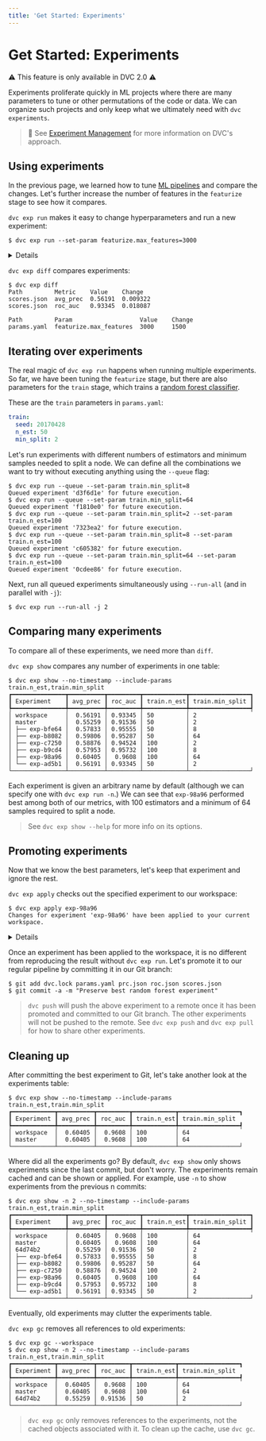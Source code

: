 ```yaml
---
title: 'Get Started: Experiments'
---
```


# Get Started: Experiments

⚠️ This feature is only available in DVC 2.0 ⚠️

<abbr>Experiments</abbr> proliferate quickly in ML projects where there are many parameters
to tune or other permutations of the code or data. We can organize such projects
and only keep what we ultimately need with `dvc experiments`.

> 📖 See [Experiment Management](/doc/user-guide/experiment-management) for more
> information on DVC's approach.

## Using experiments

In the previous page, we learned how to tune
[ML pipelines](/doc/tutorials/get-started/ml-pipeline) and compare the changes.
Let's further increase the number of features in the `featurize` stage to see
how it compares.

`dvc exp run` makes it easy to change <abbr>hyperparameters</abbr> and run a new
experiment:

```dvc
$ dvc exp run --set-param featurize.max_features=3000
```

<details>

### 💡 Expand to see what this command does.

`dvc exp run` is similar to `dvc repro` but with some added conveniences for
running experiments. The `--set-param` (or `-S`) flag sets the values for
[parameters](/doc/command-reference/params) as a shortcut to editing
`params.yaml`.

Check that the `featurize.max_features` value has been updated in `params.yaml`:

```diff
 featurize:
-  max_features: 1500
+  max_features: 3000
```

Any edits to dependencies (parameters, source code, data) will be reflected in
the experiment run.

</details>

`dvc exp diff` compares experiments:

```dvc
$ dvc exp diff
Path         Metric    Value    Change
scores.json  avg_prec  0.56191  0.009322
scores.json  roc_auc   0.93345  0.018087

Path         Param                   Value    Change
params.yaml  featurize.max_features  3000     1500
```

## Iterating over experiments

The real magic of `dvc exp run` happens when running multiple experiments. So
far, we have been tuning the `featurize` stage, but there are also parameters
for the `train` stage, which trains a
[random forest classifier](https://scikit-learn.org/stable/modules/generated/sklearn.ensemble.RandomForestClassifier.html).

These are the `train` parameters in `params.yaml`:

```yaml
train:
  seed: 20170428
  n_est: 50
  min_split: 2
```

Let's run experiments with different numbers of estimators and minimum samples
needed to split a node. We can define all the combinations we want to try
without executing anything using the `--queue` flag:

```dvc
$ dvc exp run --queue --set-param train.min_split=8
Queued experiment 'd3f6d1e' for future execution.
$ dvc exp run --queue --set-param train.min_split=64
Queued experiment 'f1810e0' for future execution.
$ dvc exp run --queue --set-param train.min_split=2 --set-param train.n_est=100
Queued experiment '7323ea2' for future execution.
$ dvc exp run --queue --set-param train.min_split=8 --set-param train.n_est=100
Queued experiment 'c605382' for future execution.
$ dvc exp run --queue --set-param train.min_split=64 --set-param train.n_est=100
Queued experiment '0cdee86' for future execution.
```

Next, run all queued experiments simultaneously using `--run-all` (and in
parallel with `-j`):

```dvc
$ dvc exp run --run-all -j 2
```

## Comparing many experiments

To compare all of these experiments, we need more than `diff`.

`dvc exp show` compares any number of experiments in one table:

```dvc
$ dvc exp show --no-timestamp --include-params train.n_est,train.min_split
┏━━━━━━━━━━━━━━━┳━━━━━━━━━━┳━━━━━━━━━┳━━━━━━━━━━━━┳━━━━━━━━━━━━━━━━━┓
┃ Experiment    ┃ avg_prec ┃ roc_auc ┃ train.n_est┃ train.min_split ┃
┡━━━━━━━━━━━━━━━╇━━━━━━━━━━╇━━━━━━━━━╇━━━━━━━━━━━━╇━━━━━━━━━━━━━━━━━┩
│ workspace     │  0.56191 │ 0.93345 │ 50         │ 2
│ master        │  0.55259 │ 0.91536 │ 50         │ 2
│ ├── exp-bfe64 │  0.57833 │ 0.95555 │ 50         │ 8
│ ├── exp-b8082 │  0.59806 │ 0.95287 │ 50         │ 64
│ ├── exp-c7250 │  0.58876 │ 0.94524 │ 100        │ 2
│ ├── exp-b9cd4 │  0.57953 │ 0.95732 │ 100        │ 8
│ ├── exp-98a96 │  0.60405 │  0.9608 │ 100        │ 64
│ └── exp-ad5b1 │  0.56191 │ 0.93345 │ 50         │ 2
└───────────────┴──────────┴─────────┴────────────┴─────────────────┘
```

Each experiment is given an arbitrary name by default (although we can specify
one with `dvc exp run -n`.) We can see that `exp-98a96` performed best among
both of our metrics, with 100 estimators and a minimum of 64 samples required to
split a node.

> See `dvc exp show --help` for more info on its options.

## Promoting experiments

Now that we know the best parameters, let's keep that experiment and ignore the
rest.

`dvc exp apply` checks out the specified experiment to our workspace:

```dvc
$ dvc exp apply exp-98a96
Changes for experiment 'exp-98a96' have been applied to your current workspace.
```

<details>

### 💡 Expand to see what this command does.

`dvc exp apply` is similar to `dvc checkout` but it works with experiments that
have not been manually committed to the Git repo. DVC tracks everything in the
pipeline for each experiment (parameters, metrics, dependencies, and outputs)
and can later retrieve it as needed.

Check that `scores.json` reflects the scores in the table above:

```json
{ "avg_prec": 0.6040544652105823, "roc_auc": 0.9608017142900953 }
```

</details>

Once an experiment has been applied to the workspace, it is no different from
reproducing the result without `dvc exp run`. Let's promote it to our regular
pipeline by committing it in our Git branch:

```dvc
$ git add dvc.lock params.yaml prc.json roc.json scores.json
$ git commit -a -m "Preserve best random forest experiment"
```

> `dvc push` will push the above experiment to a remote once it has been
> promoted and committed to our Git branch. The other experiments will not be
> pushed to the remote. See `dvc exp push` and `dvc exp pull` for how to share
> other experiments.

## Cleaning up

After committing the best experiment to Git, let's take another look at the
experiments table:

```dvc
$ dvc exp show --no-timestamp --include-params train.n_est,train.min_split
┏━━━━━━━━━━━━┳━━━━━━━━━━┳━━━━━━━━━┳━━━━━━━━━━━━┳━━━━━━━━━━━━━━━━━┓
┃ Experiment ┃ avg_prec ┃ roc_auc ┃ train.n_est┃ train.min_split
┡━━━━━━━━━━━━╇━━━━━━━━━━╇━━━━━━━━━╇━━━━━━━━━━━━╇━━━━━━━━━━━━━━━━━┩
│ workspace  │  0.60405 │  0.9608 │ 100        │ 64
│ master     │  0.60405 │  0.9608 │ 100        │ 64
└────────────┴──────────┴─────────┴────────────┴─────────────────┘
```

Where did all the experiments go? By default, `dvc exp show` only shows
experiments since the last commit, but don't worry. The experiments remain
cached and can be shown or applied. For example, use `-n` to show experiments
from the previous n commits:

```dvc
$ dvc exp show -n 2 --no-timestamp --include-params train.n_est,train.min_split
┏━━━━━━━━━━━━━━━┳━━━━━━━━━━┳━━━━━━━━━┳━━━━━━━━━━━━┳━━━━━━━━━━━━━━━━━┓
┃ Experiment    ┃ avg_prec ┃ roc_auc ┃ train.n_est┃ train.min_split ┃
┡━━━━━━━━━━━━━━━╇━━━━━━━━━━╇━━━━━━━━━╇━━━━━━━━━━━━╇━━━━━━━━━━━━━━━━━┩
│ workspace     │  0.60405 │  0.9608 │ 100        │ 64
│ master        │  0.60405 │  0.9608 │ 100        │ 64
│ 64d74b2       │  0.55259 │ 0.91536 │ 50         │ 2
│ ├── exp-bfe64 │  0.57833 │ 0.95555 │ 50         │ 8
│ ├── exp-b8082 │  0.59806 │ 0.95287 │ 50         │ 64
│ ├── exp-c7250 │  0.58876 │ 0.94524 │ 100        │ 2
│ ├── exp-98a96 │  0.60405 │  0.9608 │ 100        │ 64
│ ├── exp-b9cd4 │  0.57953 │ 0.95732 │ 100        │ 8
│ └── exp-ad5b1 │  0.56191 │ 0.93345 │ 50         │ 2
└───────────────┴──────────┴─────────┴────────────┴─────────────────┘
```

Eventually, old experiments may clutter the experiments table.

`dvc exp gc` removes all references to old experiments:

```dvc
$ dvc exp gc --workspace
$ dvc exp show -n 2 --no-timestamp --include-params train.n_est,train.min_split
┏━━━━━━━━━━━━┳━━━━━━━━━━┳━━━━━━━━━┳━━━━━━━━━━━━┳━━━━━━━━━━━━━━━━━┓
┃ Experiment ┃ avg_prec ┃ roc_auc ┃ train.n_est┃ train.min_split
┡━━━━━━━━━━━━╇━━━━━━━━━━╇━━━━━━━━━╇━━━━━━━━━━━━╇━━━━━━━━━━━━━━━━━┩
│ workspace  │  0.60405 │  0.9608 │ 100        │ 64
│ master     │  0.60405 │  0.9608 │ 100        │ 64
│ 64d74b2    │  0.55259 │ 0.91536 │ 50         │ 2
└────────────┴──────────┴─────────┴────────────┴─────────────────┘
```

> `dvc exp gc` only removes references to the experiments, not the cached
> objects associated with it. To clean up the cache, use `dvc gc`.

